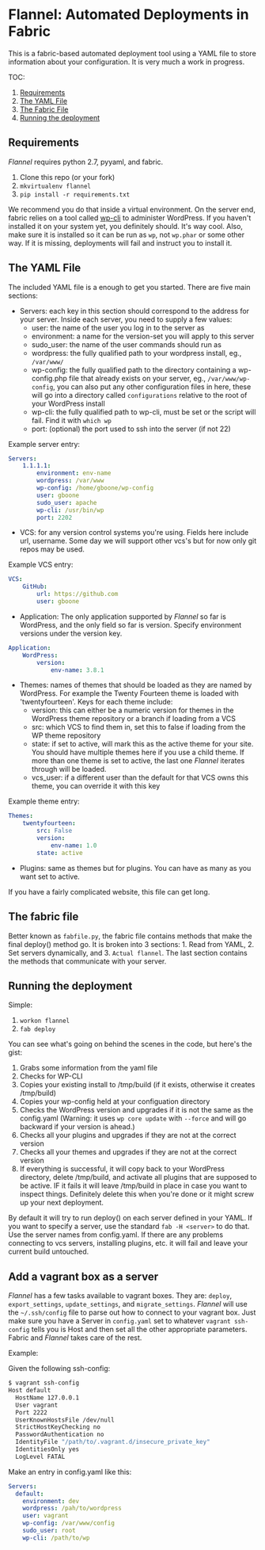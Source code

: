 # Flannel: Automated Deployments in Fabric

This is a fabric-based automated deployment tool using a YAML file to store information about your configuration. It is very much a work in progress.

TOC:

1. [Requirements](#requirements)
2. [The YAML File](#the-yaml-file)
3. [The Fabric File](#the-fabric-file)
3. [Running the deployment](#running-the-deployment)

Requirements
------------

_Flannel_ requires python 2.7, pyyaml, and fabric.

1. Clone this repo (or your fork)
2. `mkvirtualenv flannel`
3. `pip install -r requirements.txt`

We recommend you do that inside a virtual environment. On the server end, fabric relies on a tool called [wp-cli](https://github.com/wp-cli/wp-cli) to administer WordPress. If you haven't installed it on your system yet, you definitely should. It's way cool. Also, make sure it is installed so it can be run as `wp`, not `wp.phar` or some other way. If it is missing, deployments will fail and instruct you to install it.

The YAML File
-------------
The included YAML file is a enough to get you started. There are five main sections:

- Servers: each key in this section should correspond to the address for your server. Inside each server, you need to supply a few values:
    - user: the name of the user you log in to the server as
    - environment: a name for the version-set you will apply to this server
    - sudo_user: the name of the user commands should run as
    - wordpress: the fully qualified path to your wordpress install, eg., `/var/www/`
    - wp-config: the fully qualified path to the directory containing a wp-config.php file that already exists on your server, eg., `/var/www/wp-config`, you can also put any other configuration files in here, these will go into a directory called `configurations` relative to the root of your WordPress install
    - wp-cli: the fully qualified path to wp-cli, must be set or the script will fail. Find it with `which wp`
    - port: (optional) the port used to ssh into the server (if not 22)

Example server entry:

```yaml
Servers:
    1.1.1.1:
        environment: env-name
        wordpress: /var/www
        wp-config: /home/gboone/wp-config
        user: gboone
        sudo_user: apache
        wp-cli: /usr/bin/wp
        port: 2202
```

- VCS: for any version control systems you're using. Fields here include url, username. Some day we will support other vcs's but for now only git repos may be used.

Example VCS entry:

```yaml
VCS:
    GitHub:
        url: https://github.com
        user: gboone
```

- Application: The only application supported by _Flannel_ so far is WordPress, and the only field so far is version. Specify environment versions under the version key.

```yaml
Application:
    WordPress:
        version:
            env-name: 3.8.1
```

- Themes: names of themes that should be loaded as they are named by WordPress. For example the Twenty Fourteen theme is loaded with 'twentyfourteen'. Keys for each theme include:
    - version: this can either be a numeric version for themes in the WordPress theme repository or a branch if loading from a VCS 
    - src: which VCS to find them in, set this to false if loading from the WP theme repository
    - state: if set to active, will mark this as the active theme for your site. You should have multiple themes here if you use a child theme. If more than one theme is set to active, the last one _Flannel_ iterates through will be loaded.
    - vcs_user: if a different user than the default for that VCS owns this theme, you can override it with this key

Example theme entry:
```yaml
Themes:
    twentyfourteen:
        src: False
        version:
            env-name: 1.0
        state: active
```

- Plugins: same as themes but for plugins. You can have as many as you want set to active.

If you have a fairly complicated website, this file can get long.

The fabric file
---------------
Better known as `fabfile.py`, the fabric file contains methods that make the final deploy() method go. It is broken into 3 sections: 1. Read from YAML, 2. Set servers dynamically, and 3. `Actual flannel`. The last section contains the methods that communicate with your server.

Running the deployment
----------------------

Simple: 
1. `workon flannel`
2. `fab deploy`

You can see what's going on behind the scenes in the code, but here's the gist:

1. Grabs some information from the yaml file
2. Checks for WP-CLI
2. Copies your existing install to /tmp/build  (if it exists, otherwise it creates /tmp/build)
3. Copies your wp-config held at your configuation directory
3. Checks the WordPress version and upgrades if it is not the same as the config.yaml (Warning: it uses `wp core update` with `--force` and will go backward if your version is ahead.)
4. Checks all your plugins and upgrades if they are not at the correct version
5. Checks all your themes and upgrades if they are not at the correct version
6. If everything is successful, it will copy back to your WordPress directory, delete /tmp/build, and activate all plugins that are supposed to be active. IF it fails it will leave /tmp/build in place in case you want to inspect things. Definitely delete this when you're done or it might screw up your next deployment.

By default it will try to run deploy() on each server defined in your YAML. If you want to specify a server, use the standard `fab -H <server>` to do that. Use the server names from config.yaml. If there are any problems connecting to vcs  servers, installing plugins, etc. it will fail and leave your current build untouched.

Add a vagrant box as a server
----------------------------

_Flannel_ has a few tasks available to vagrant boxes. They are: `deploy`, `export_settings`, `update_settings`, and `migrate_settings`. _Flannel_ will use the `~/.ssh/config` file to parse out how to connect to your vagrant box. Just make sure you have a Server in `config.yaml` set to whatever `vagrant ssh-config` tells you is Host and then set all the other appropriate parameters. Fabric and _Flannel_ takes care of the rest.

Example:

Given the following ssh-config:

```bash
$ vagrant ssh-config
Host default
  HostName 127.0.0.1
  User vagrant
  Port 2222
  UserKnownHostsFile /dev/null
  StrictHostKeyChecking no
  PasswordAuthentication no
  IdentityFile "/path/to/.vagrant.d/insecure_private_key"
  IdentitiesOnly yes
  LogLevel FATAL
```

Make an entry in config.yaml like this:

```yaml
Servers:
  default:
    environment: dev
    wordpress: /pah/to/wordpress
    user: vagrant
    wp-config: /var/www/config
    sudo_user: root
    wp-cli: /path/to/wp
```